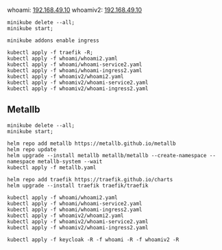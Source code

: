 whoami: [192.168.49.10](http://192.168.49.10 )
whoamiv2: [192.168.49.10](http://192.168.49.10/2 )
```shell
minikube delete --all;
minikube start;
```

```shell
minikube addons enable ingress
```

```shell
kubectl apply -f traefik -R;
kubectl apply -f whoami/whoami2.yaml
kubectl apply -f whoami/whoami-service2.yaml
kubectl apply -f whoami/whoami-ingress2.yaml
kubectl apply -f whoamiv2/whoami2.yaml
kubectl apply -f whoamiv2/whoami-service2.yaml
kubectl apply -f whoamiv2/whoami-ingress2.yaml
```
## Metallb ##
```shell
minikube delete --all;
minikube start;
```

```shell
helm repo add metallb https://metallb.github.io/metallb
helm repo update
helm upgrade --install metallb metallb/metallb --create-namespace --namespace metallb-system --wait
kubectl apply -f metallb.yaml
```
```shell
helm repo add traefik https://traefik.github.io/charts
helm upgrade --install traefik traefik/traefik
```
```shell
kubectl apply -f whoami/whoami2.yaml
kubectl apply -f whoami/whoami-service2.yaml
kubectl apply -f whoami/whoami-ingress2.yaml
kubectl apply -f whoamiv2/whoami2.yaml
kubectl apply -f whoamiv2/whoami-service2.yaml
kubectl apply -f whoamiv2/whoami-ingress2.yaml
```
```shell
kubectl apply -f keycloak -R -f whoami -R -f whoamiv2 -R
```
